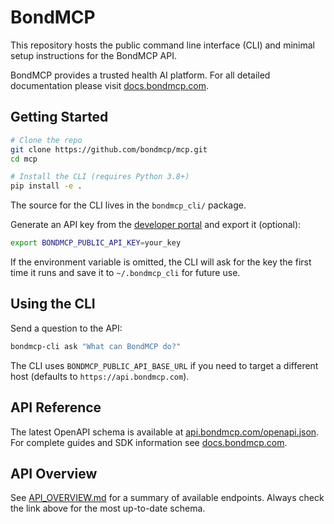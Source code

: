 # BondMCP

This repository hosts the public command line interface (CLI) and minimal setup instructions for the BondMCP API.

BondMCP provides a trusted health AI platform. For all detailed documentation please visit [docs.bondmcp.com](https://docs.bondmcp.com).

## Getting Started

```bash
# Clone the repo
git clone https://github.com/bondmcp/mcp.git
cd mcp

# Install the CLI (requires Python 3.8+)
pip install -e .
```

The source for the CLI lives in the `bondmcp_cli/` package.

Generate an API key from the [developer portal](https://api.bondmcp.com) and export it (optional):

```bash
export BONDMCP_PUBLIC_API_KEY=your_key
```

If the environment variable is omitted, the CLI will ask for the key the first
time it runs and save it to `~/.bondmcp_cli` for future use.

## Using the CLI

Send a question to the API:

```bash
bondmcp-cli ask "What can BondMCP do?"
```

The CLI uses `BONDMCP_PUBLIC_API_BASE_URL` if you need to target a different host (defaults to `https://api.bondmcp.com`).

## API Reference

The latest OpenAPI schema is available at [api.bondmcp.com/openapi.json](https://api.bondmcp.com/openapi.json).
For complete guides and SDK information see [docs.bondmcp.com](https://docs.bondmcp.com).

## API Overview

See [API_OVERVIEW.md](./API_OVERVIEW.md) for a summary of available endpoints. Always check the link above for the most up-to-date schema.
